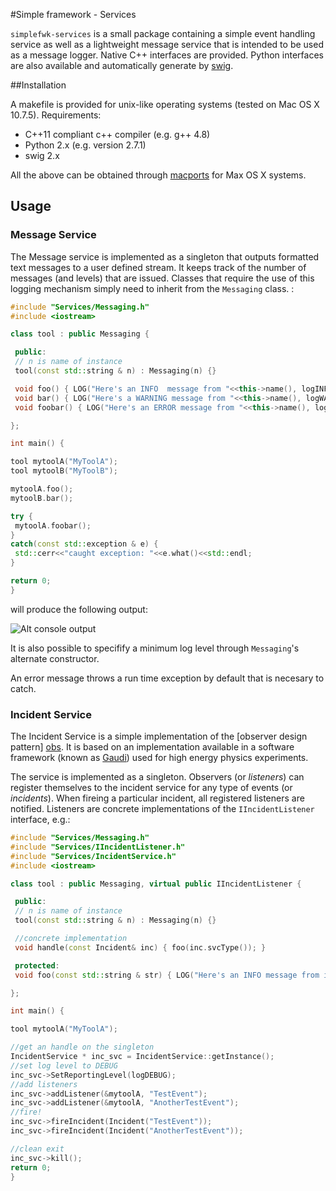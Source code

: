 #Simple framework - Services

``simplefwk-services`` is a small package containing a simple event handling service as well as a lightweight message service that is intended to be used as a message logger. Native C++ interfaces are provided. Python interfaces are also available and automatically generate by [swig][].

##Installation

A makefile is provided for unix-like operating systems (tested on Mac OS X 10.7.5). Requirements: 
* C++11 compliant c++ compiler (e.g. g++ 4.8)
* Python 2.x (e.g. version 2.7.1)
* swig 2.x 

All the above can be obtained through [macports][] for Max OS X systems.

## Usage

### Message Service
 
The Message service is implemented as a singleton that outputs formatted text messages to a user defined stream. It keeps track of the number of messages (and levels) that are issued. Classes that require the use of this logging mechanism simply need to inherit from the ``Messaging`` class. :

```c++
#include "Services/Messaging.h"
#include <iostream>

class tool : public Messaging {

 public:
 // n is name of instance
 tool(const std::string & n) : Messaging(n) {}

 void foo() { LOG("Here's an INFO  message from "<<this->name(), logINFO); }
 void bar() { LOG("Here's a WARNING message from "<<this->name(), logWARNING); }
 void foobar() { LOG("Here's an ERROR message from "<<this->name(), logERROR); }

};

int main() {

tool mytoolA("MyToolA");
tool mytoolB("MyToolB");

mytoolA.foo();
mytoolB.bar();

try {
 mytoolA.foobar();
}
catch(const std::exception & e) {
 std::cerr<<"caught exception: "<<e.what()<<std::endl;
}

return 0;
}
```

will produce the following output:

![Alt console output][msgoutput]

It is also possible to specifify a minimum log level through ``Messaging``'s alternate constructor. 

An error message throws a run time exception by default that is necesary to catch. 

### Incident Service

The Incident Service is a simple implementation of the [observer design pattern] [obs]. It is based on an implementation available in a software framework (known as [Gaudi][]) used for high energy physics experiments. 

The service is implemented as a singleton. Observers (or _listeners_) can register themselves to the incident service for any type of events (or _incidents_). When fireing a particular incident, all registered listeners are notified. Listeners are concrete implementations of the ``IIncidentListener`` interface, e.g.: 

```c++
#include "Services/Messaging.h"
#include "Services/IIncidentListener.h"
#include "Services/IncidentService.h"
#include <iostream>

class tool : public Messaging, virtual public IIncidentListener {

 public:
 // n is name of instance
 tool(const std::string & n) : Messaging(n) {}

 //concrete implementation
 void handle(const Incident& inc) { foo(inc.svcType()); }

 protected: 
 void foo(const std::string & str) { LOG("Here's an INFO message from incident "<<str, logINFO); }

};

int main() {

tool mytoolA("MyToolA");

//get an handle on the singleton
IncidentService * inc_svc = IncidentService::getInstance();
//set log level to DEBUG
inc_svc->SetReportingLevel(logDEBUG);
//add listeners
inc_svc->addListener(&mytoolA, "TestEvent");
inc_svc->addListener(&mytoolA, "AnotherTestEvent");
//fire!
inc_svc->fireIncident(Incident("TestEvent"));
inc_svc->fireIncident(Incident("AnotherTestEvent"));

//clean exit
inc_svc->kill();
return 0;
}
```


[swig]: http://swig.org
[macports]: http://www.macports.org/
[obs]: http://en.wikipedia.org/wiki/Observer_pattern
[Gaudi]: http://cern.ch/gaudi
[msgoutput]: https://raw.github.com/chapleau/simplefwk-services/master/doc/console.png
